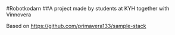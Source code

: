 #Robotkodarn
##A project made by students at KYH together with Vinnovera

Based on https://github.com/primavera133/sample-stack